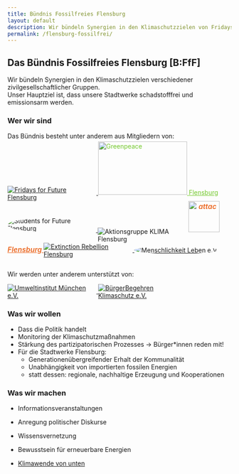 ```yaml
---
title: Bündnis Fossilfreies Flensburg
layout: default
description: Wir bündeln Synergien in den Klimaschutzzielen von Fridays for Future, Greenpeace, Attac, Aktionsgruppe KLIMA Flensburg und vielen anderen. Unser Hauptziel ist, dass die Stadtwerke Flensburg schadstofffrei und emissionsarm werden.
permalink: /flensburg-fossilfrei/
---
```


## Das Bündnis Fossilfreies Flensburg [B:FfF]

Wir bündeln Synergien in den Klimaschutzzielen verschiedener zivilgesellschaftlicher Gruppen.  
Unser Hauptziel ist, dass unsere Stadtwerke schadstofffrei und emissionsarm werden.

### Wer wir sind

Das Bündnis besteht unter anderem aus Mitgliedern von:

<div id="members" class="grid">
    <a href="https://www.facebook.com/Fridays-for-Future-Flensburg-2423163701300656/" class="grid-item fff">
      <img src="//:0" data-src="{{ "assets/images/members/fff-flensburg.png" | relative_url }}" alt="Fridays for Future Flensburg" class="lazyload">
    </a>
    <a href="https://www.flensburg.greenpeace.de/" class="grid-item greenpeace">
      <img src="//:0" data-src="{{ "assets/images/members/greenpeace_logo.svg" | relative_url }}" alt="Greenpeace" class="lazyload">
      <span>Flensburg</span>
    </a>
    <a class="sff grid-item" href="https://klimaschutz.campus-flensburg.de/?page_id=4533">
      <div class="trim">
        <img src="//:0" alt="Students for Future Flensburg" data-src="{{ "assets/images/members/sff-flensburg.jpg" | relative_url }}" class="lazyload">
      </div>
    </a>
    <a class="ag-klima grid-item">
      <img alt="Aktionsgruppe KLIMA Flensburg" src="//:0" data-src="{{ "assets/images/members/akf.jpg" | relative_url }}" class="lazyload">
    </a>
    <a class="attac grid-item" href="https://www.attac-netzwerk.de/flensburg/startseite/">
      <img alt="attac" src="//:0" data-src="{{ "assets/images/members/attac.png" | relative_url }}" class="lazyload">
      <span>Flensburg</span>
    </a>
    <a class="xr grid-item" href="https://twitter.com/XR_Flensburg">
      <img src="//:0" data-src="{{ "assets/images/members/xr-flensburg.png" | relative_url }}" alt="Extinction Rebellion Flensburg" class="lazyload">
    </a>
    <a class="menleb grid-item" href="https://menschlichkeit-leben.de/" title="Menschlichkeit Leben e.V.">
      <img alt="Menschlichkeit Leben e.V." src="//:0" data-src="{{ "assets/images/members/menleb.jpg" | relative_url }}" class="lazyload">
    </a>
</div>

Wir werden unter anderem unterstützt von:

<a class="uim grid-item" href="https://www.umweltinstitut.org">
  <img alt="Umweltinstitut München e.V." src="//:0" data-src="{{ "assets/images/supporter/uim.png" | relative_url }}" class="lazyload">
</a>
<a class="bbk grid-item" href="https://buerger-begehren-klimaschutz.de/">
  <img alt="BürgerBegehren Klimaschutz e.V." src="//:0" data-src="{{ "assets/images/supporter/bbk.png" | relative_url }}" class="lazyload">
</a>


### Was wir wollen

* Dass die Politik handelt
* Monitoring der Klimaschutzmaßnahmen
* Stärkung des partizipatorischen Prozesses
  → Bürger*innen reden mit!
* Für die Stadtwerke Flensburg:
    * Generationenübergreifender Erhalt der Kommunalität
    * Unabhängigkeit von importierten fossilen Energien
    * statt dessen: regionale, nachhaltige Erzeugung und Kooperationen

### Was wir machen

* Informationsveranstaltungen
* Anregung politischer Diskurse
* Wissensvernetzung
* Bewusstsein für erneuerbare Energien
* [Klimawende von unten][b3f-klimawende]


  [b3f-klimawende]: https://www.klimawende.org/flensburg-fossilfrei


<style>
	#members {
    margin-bottom: 2em;
  }

  #main .grid-item, #main .grid-item:hover {
    float: left;
    border-bottom: none;
    min-width: 200px;
    min-height: 120px;
    max-height: 150px;
    position: relative;
    text-align: center;
    user-select: none;
    line-height: inherit;
    display: inline-block;
    margin: 0 auto 10px auto;
  }

  .grid-item .lazyloaded + span {
    position: absolute;
  }

  .grid-item img {
    max-height: 140px;
    max-width: 200px;
    vertical-align: middle;
  }

  #members .greenpeace, #members .greenpeace:hover {
    color: #73c82c;
  }
  
  .greenpeace img {
    width: 200px;
    height: 120px;
    margin-top: -10px;
    vertical-align: baseline;
  }

  .greenpeace	span {
    top: 46%;
    right: 0;
  }

  .sff .trim {
    overflow: hidden;
    border-radius: 50%;
    display: inline-block
  }

  .sff img {
    margin-top: -2px;
    margin-left: -1px;
    max-height: 144px;    
  }

  #members .attac, #members .attac:hover {
    color: #eb6721;
    font-style: italic;
    font-weight: 600;
    font-size: 16px;
    height: 120px;
    text-align: center;
    padding: 1em 0;
  }
  
  .grid-item.attac img {
    height: 70px;
    vertical-align: baseline;
  }
    
  .attac span {
    bottom: 32px;
    right: 24px;
  }

  .ees img {
    max-height: 120px;
    border-radius: 10px;
  }

  .ag-klima img {
    margin-top: 22px;
  }
  
  .menleb img {
    border-radius: 50%;
  }

  #main .grid-item.bbk img {
    padding: 6px 0;
    margin-top: -4px;
  }

  #main .grid-item.bbk {
    padding-left: 60px;
  }

  #main .grid-item.uim img, #main .grid-item.bbk img {
    width: 100%;
    max-width: 100%;
  }

  @media screen and (max-width: 736px) {

    #main .grid-item, #main .grid-item:hover {
      width: 50%;
      outline: 10px solid transparent;
      min-height: auto;
      min-width: auto;
      max-width: 50%;
    }

    #main .grid-item:nth-child(odd) img {
      padding-right: 4px;
    }

    #main .grid-item:nth-child(even) img {
      padding-left: 4px;
    }

    #members .grid-item img {
      max-width: 100%;
      width: auto;
    }

    #members .grid-item.attac img {
      height: auto;
    }

    #members .attac span {
      left: 60%;
      bottom: 5px;
    }

    #members .greenpeace	span {
      top: 56%;
      right: 0;
    }

    #main .grid-item.bbk, #main .grid-item.uim {
      max-height: 100%;
    }

    #main .grid-item.uim img, #main .grid-item.bbk img {
      max-height: 100%;
    }

    #main .grid-item.uim {
      width: 58%;
      max-width: 58%;
    }

    #main .grid-item.bbk {
      width: 42%;
      padding-top: 2px;
      padding-left: 12px;
    }
  }

  @media screen and (max-width: 480px) {
    #members .attac span {
      top: 0;
      margin-top: 18vw;
      left: auto;
      right: 0;
    }

    #members .greenpeace	span {
      top: 50%;
      right: 0;
    }
  }
</style>
<script src="{{ "assets/js/lib/masonry-layout-4.2.2.min.js" | relative_url }}"></script>
<script>
  var elem = document.querySelector('.grid');
  var msnry = new Masonry(elem, {
    itemSelector: '.grid-item',
    horizontalOrder: true
  });

  document.addEventListener("lazyloaded", function(e) {
    msnry.layout();
  });

</script>